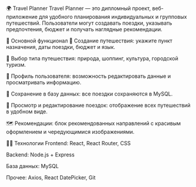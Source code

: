 🌍 Travel Planner
Travel Planner — это дипломный проект, веб-приложение для удобного планирования индивидуальных и групповых путешествий. Пользователи могут создавать поездки, указывать предпочтения, бюджет и получать наглядные рекомендации.

🚀 Основной функционал
📅 Создание путешествия: укажите пункт назначения, даты поездки, бюджет и язык.

🧭 Выбор типа путешествия: природа, шоппинг, культура, городской туризм.

👤 Профиль пользователя: возможность редактировать данные и просматривать информацию.

💾 Сохранение в базу данных: все поездки сохраняются в MySQL.

🧳 Просмотр и редактирование поездок: отображение всех путешествий в удобном виде.

🗺️ Рекомендации: блок рекомендованных направлений с красивым оформлением и чередующимися изображениями.

🧑‍💻 Технологии
Frontend: React, React Router, CSS

Backend: Node.js + Express

База данных: MySQL

Прочее: Axios, React DatePicker, Git